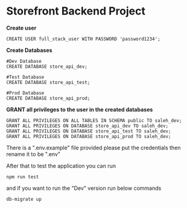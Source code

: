 # Storefront Backend Project

**Create user**

```shell
CREATE USER full_stack_user WITH PASSWORD 'password1234';
```

**Create Databases**

```shell
#Dev Database
CREATE DATABASE store_api_dev;

#Test Database
CREATE DATABASE store_api_test;

#Prod Database
CREATE DATABASE store_api_prod;
```

**GRANT all privileges to the user in the created databases**

```shell
GRANT ALL PRIVILEGES ON ALL TABLES IN SCHEMA public TO saleh_dev;
GRANT ALL PRIVILEGES ON DATABASE store_api_dev TO saleh_dev;
GRANT ALL PRIVILEGES ON DATABASE store_api_test TO saleh_dev;
GRANT ALL PRIVILEGES ON DATABASE store_api_prod TO saleh_dev;

```

There is a ".env.example" file provided please put the credentials then rename it to be ".env"

After that to test the application you can run

`npm run test`

and if you want to run the "Dev" version run below commands

`db-migrate up`